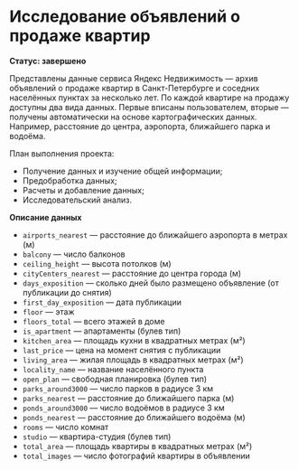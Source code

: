 # Исследование объявлений о продаже квартир

**Статус: завершено**

Представлены данные сервиса Яндекс Недвижимость — архив объявлений о продаже квартир в Санкт-Петербурге и соседних населённых пунктах за несколько лет. По каждой квартире на продажу доступны два вида данных. Первые вписаны пользователем, вторые — получены автоматически на основе картографических данных. Например, расстояние до центра, аэропорта, ближайшего парка и водоёма.

План выполнения проекта:
- Получение данных и изучение общей информации;
- Предобработка данных;
- Расчеты и добавление данных;
- Исследовательский анализ. 

**Описание данных**
- `airports_nearest` — расстояние до ближайшего аэропорта в метрах (м)
- `balcony` — число балконов
- `ceiling_height` — высота потолков (м)
- `cityCenters_nearest` — расстояние до центра города (м)
- `days_exposition` — сколько дней было размещено объявление (от публикации до снятия)
- `first_day_exposition` — дата публикации
- `floor` — этаж
- `floors_total` — всего этажей в доме
- `is_apartment` — апартаменты (булев тип)
- `kitchen_area` — площадь кухни в квадратных метрах (м²)
- `last_price` — цена на момент снятия с публикации
- `living_area` — жилая площадь в квадратных метрах (м²)
- `locality_name` — название населённого пункта
- `open_plan` — свободная планировка (булев тип)
- `parks_around3000` — число парков в радиусе 3 км
- `parks_nearest` — расстояние до ближайшего парка (м)
- `ponds_around3000` — число водоёмов в радиусе 3 км
- `ponds_nearest` — расстояние до ближайшего водоёма (м)
- `rooms` — число комнат
- `studio` — квартира-студия (булев тип)
- `total_area` — площадь квартиры в квадратных метрах (м²)
- `total_images` — число фотографий квартиры в объявлении
